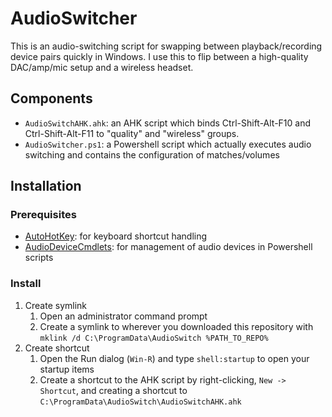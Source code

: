 # AudioSwitcher

This is an audio-switching script for swapping between playback/recording device pairs quickly in Windows. I use this to flip between a high-quality DAC/amp/mic setup and a wireless headset.


## Components
* `AudioSwitchAHK.ahk`: an AHK script which binds Ctrl-Shift-Alt-F10 and Ctrl-Shift-Alt-F11 to "quality" and "wireless" groups.
* `AudioSwitcher.ps1`: a Powershell script which actually executes audio switching and contains the configuration of matches/volumes

## Installation

### Prerequisites

* [AutoHotKey](https://www.autohotkey.com/): for keyboard shortcut handling
* [AudioDeviceCmdlets](https://github.com/frgnca/AudioDeviceCmdlets): for management of audio devices in Powershell scripts

### Install

1. Create symlink
	1. Open an administrator command prompt
	2. Create a symlink to wherever you downloaded this repository with `mklink /d C:\ProgramData\AudioSwitch %PATH_TO_REPO%`
2. Create shortcut
    1. Open the Run dialog (`Win-R`) and type `shell:startup` to open your startup items
    2. Create a shortcut to the AHK script by right-clicking, `New -> Shortcut`, and creating a shortcut to `C:\ProgramData\AudioSwitch\AudioSwitchAHK.ahk`